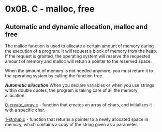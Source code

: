 # 0x0B. C - malloc, free

## **Automatic and dynamic allocation, malloc and free**

The malloc function is used to allocate a certain amount of memory during the execution of a program. It will request a block of memory from the heap. If the request is granted, the operating system will reserve the requested amount of memory and malloc will return a pointer to the reserved space.

When the amount of memory is not needed anymore, you must return it to the operating system by calling the function free.

**_Automatic allocation_**
When you declare variables or when you use strings within double quotes, the program is taking care of all the memory allocation.

[0-create_array.c](./0-create_array.c) - function that creates an array of chars, and initializes it with a specific char.

[1-strdup.c](./1-strdup.c) - function that returns a pointer to a newly allocated space in memory, which contains a copy of the string given as a parameter.

